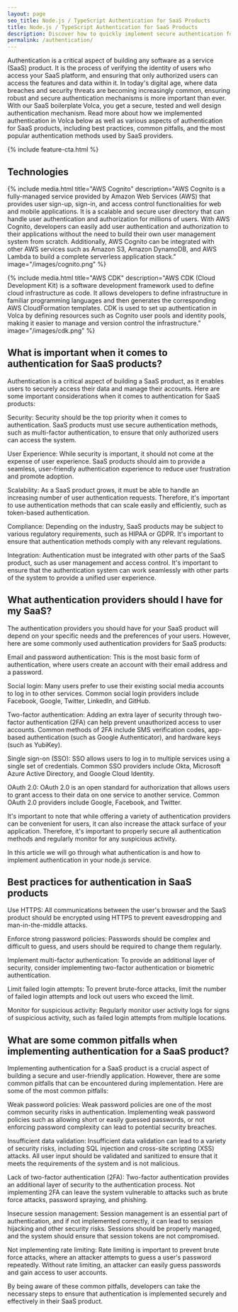 ```yaml
---
layout: page
seo_title: Node.js / TypeScript Authentication for SaaS Products
title: Node.js / TypeScript Authentication for SaaS Products
description: Discover how to quickly implement secure authentication for your SaaS product using Node.js / TypeScript and Koa.
permalink: /authentication/
---
```


Authentication is a critical aspect of building any software as a service (SaaS) product. It is the process of verifying the identity of users who access your SaaS platform, and ensuring that only authorized users can access the features and data within it. In today's digital age, where data breaches and security threats are becoming increasingly common, ensuring robust and secure authentication mechanisms is more important than ever. With our SaaS boilerplate Volca, you get a secure, tested and well design authentication mechanism. Read more about how we implemented authentication in Volca below as well as various aspects of authentication for SaaS products, including best practices, common pitfalls, and the most popular authentication methods used by SaaS providers.

{% include feature-cta.html %}

## Technologies

{% include media.html title="AWS Cognito" description="AWS Cognito is a fully-managed service provided by Amazon Web Services (AWS) that provides user sign-up, sign-in, and access control functionalities for web and mobile applications. It is a scalable and secure user directory that can handle user authentication and authorization for millions of users. With AWS Cognito, developers can easily add user authentication and authorization to their applications without the need to build their own user management system from scratch. Additionally, AWS Cognito can be integrated with other AWS services such as Amazon S3, Amazon DynamoDB, and AWS Lambda to build a complete serverless application stack." image="/images/cognito.png" %}

{% include media.html title="AWS CDK" description="AWS CDK (Cloud Development Kit) is a software development framework used to define cloud infrastructure as code. It allows developers to define infrastructure in familiar programming languages and then generates the corresponding AWS CloudFormation templates. CDK is used to set up authentication in Volca by defining resources such as Cognito user pools and identity pools, making it easier to manage and version control the infrastructure." image="/images/cdk.png" %}




## What is important when it comes to authentication for SaaS products?

Authentication is a critical aspect of building a SaaS product, as it enables users to securely access their data and manage their accounts. Here are some important considerations when it comes to authentication for SaaS products:

Security: Security should be the top priority when it comes to authentication. SaaS products must use secure authentication methods, such as multi-factor authentication, to ensure that only authorized users can access the system.

User Experience: While security is important, it should not come at the expense of user experience. SaaS products should aim to provide a seamless, user-friendly authentication experience to reduce user frustration and promote adoption.

Scalability: As a SaaS product grows, it must be able to handle an increasing number of user authentication requests. Therefore, it's important to use authentication methods that can scale easily and efficiently, such as token-based authentication.

Compliance: Depending on the industry, SaaS products may be subject to various regulatory requirements, such as HIPAA or GDPR. It's important to ensure that authentication methods comply with any relevant regulations.

Integration: Authentication must be integrated with other parts of the SaaS product, such as user management and access control. It's important to ensure that the authentication system can work seamlessly with other parts of the system to provide a unified user experience.

## What authentication providers should I have for my SaaS?

The authentication providers you should have for your SaaS product will depend on your specific needs and the preferences of your users. However, here are some commonly used authentication providers for SaaS products:

Email and password authentication: This is the most basic form of authentication, where users create an account with their email address and a password.

Social login: Many users prefer to use their existing social media accounts to log in to other services. Common social login providers include Facebook, Google, Twitter, LinkedIn, and GitHub.

Two-factor authentication: Adding an extra layer of security through two-factor authentication (2FA) can help prevent unauthorized access to user accounts. Common methods of 2FA include SMS verification codes, app-based authentication (such as Google Authenticator), and hardware keys (such as YubiKey).

Single sign-on (SSO): SSO allows users to log in to multiple services using a single set of credentials. Common SSO providers include Okta, Microsoft Azure Active Directory, and Google Cloud Identity.

OAuth 2.0: OAuth 2.0 is an open standard for authorization that allows users to grant access to their data on one service to another service. Common OAuth 2.0 providers include Google, Facebook, and Twitter.

It's important to note that while offering a variety of authentication providers can be convenient for users, it can also increase the attack surface of your application. Therefore, it's important to properly secure all authentication methods and regularly monitor for any suspicious activity.

In this article we will go through what authentication is and how to implement authentication in your node.js service.

## Best practices for authentication in SaaS products

Use HTTPS: All communications between the user's browser and the SaaS product should be encrypted using HTTPS to prevent eavesdropping and man-in-the-middle attacks.

Enforce strong password policies: Passwords should be complex and difficult to guess, and users should be required to change them regularly.

Implement multi-factor authentication: To provide an additional layer of security, consider implementing two-factor authentication or biometric authentication.

Limit failed login attempts: To prevent brute-force attacks, limit the number of failed login attempts and lock out users who exceed the limit.

Monitor for suspicious activity: Regularly monitor user activity logs for signs of suspicious activity, such as failed login attempts from multiple locations.

## What are some common pitfalls when implementing authentication for a SaaS product?

Implementing authentication for a SaaS product is a crucial aspect of building a secure and user-friendly application. However, there are some common pitfalls that can be encountered during implementation. Here are some of the most common pitfalls:

Weak password policies: Weak password policies are one of the most common security risks in authentication. Implementing weak password policies such as allowing short or easily guessed passwords, or not enforcing password complexity can lead to potential security breaches.

Insufficient data validation: Insufficient data validation can lead to a variety of security risks, including SQL injection and cross-site scripting (XSS) attacks. All user input should be validated and sanitized to ensure that it meets the requirements of the system and is not malicious.

Lack of two-factor authentication (2FA): Two-factor authentication provides an additional layer of security to the authentication process. Not implementing 2FA can leave the system vulnerable to attacks such as brute force attacks, password spraying, and phishing.

Insecure session management: Session management is an essential part of authentication, and if not implemented correctly, it can lead to session hijacking and other security risks. Sessions should be properly managed, and the system should ensure that session tokens are not compromised.

Not implementing rate limiting: Rate limiting is important to prevent brute force attacks, where an attacker attempts to guess a user's password repeatedly. Without rate limiting, an attacker can easily guess passwords and gain access to user accounts.

By being aware of these common pitfalls, developers can take the necessary steps to ensure that authentication is implemented securely and effectively in their SaaS product.
